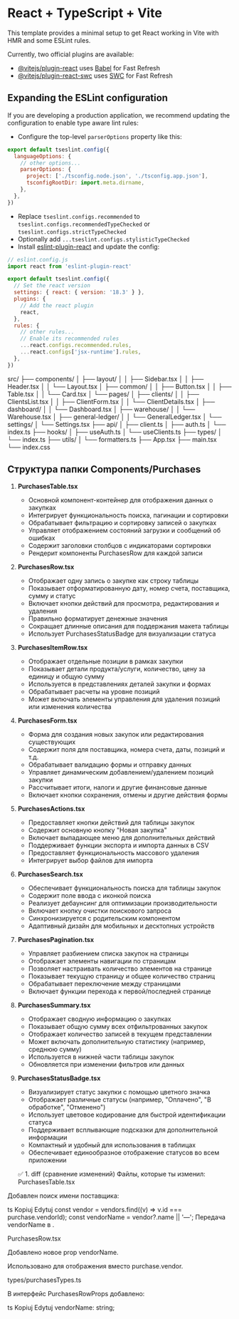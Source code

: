 # React + TypeScript + Vite

This template provides a minimal setup to get React working in Vite with HMR and some ESLint rules.

Currently, two official plugins are available:

- [@vitejs/plugin-react](https://github.com/vitejs/vite-plugin-react/blob/main/packages/plugin-react/README.md) uses [Babel](https://babeljs.io/) for Fast Refresh
- [@vitejs/plugin-react-swc](https://github.com/vitejs/vite-plugin-react-swc) uses [SWC](https://swc.rs/) for Fast Refresh

## Expanding the ESLint configuration

If you are developing a production application, we recommend updating the configuration to enable type aware lint rules:

- Configure the top-level `parserOptions` property like this:

```js
export default tseslint.config({
  languageOptions: {
    // other options...
    parserOptions: {
      project: ['./tsconfig.node.json', './tsconfig.app.json'],
      tsconfigRootDir: import.meta.dirname,
    },
  },
})
```

- Replace `tseslint.configs.recommended` to `tseslint.configs.recommendedTypeChecked` or `tseslint.configs.strictTypeChecked`
- Optionally add `...tseslint.configs.stylisticTypeChecked`
- Install [eslint-plugin-react](https://github.com/jsx-eslint/eslint-plugin-react) and update the config:

```js
// eslint.config.js
import react from 'eslint-plugin-react'

export default tseslint.config({
  // Set the react version
  settings: { react: { version: '18.3' } },
  plugins: {
    // Add the react plugin
    react,
  },
  rules: {
    // other rules...
    // Enable its recommended rules
    ...react.configs.recommended.rules,
    ...react.configs['jsx-runtime'].rules,
  },
})
```
src/
├── components/
│   ├── layout/
│   │   ├── Sidebar.tsx
│   │   ├── Header.tsx
│   │   └── Layout.tsx
│   ├── common/
│   │   ├── Button.tsx
│   │   ├── Table.tsx
│   │   └── Card.tsx
│   └── pages/
│       ├── clients/
│       │   ├── ClientsList.tsx
│       │   ├── ClientForm.tsx
│       │   └── ClientDetails.tsx
│       ├── dashboard/
│       │   └── Dashboard.tsx
│       ├── warehouse/
│       │   └── Warehouse.tsx
│       ├── general-ledger/
│       │   └── GeneralLedger.tsx
│       └── settings/
│           └── Settings.tsx
├── api/
│   ├── client.ts
│   ├── auth.ts
│   └── index.ts
├── hooks/
│   ├── useAuth.ts
│   └── useClients.ts
├── types/
│   └── index.ts
├── utils/
│   └── formatters.ts
├── App.tsx
├── main.tsx
└── index.css

## Структура папки Components/Purchases

1. **PurchasesTable.tsx**
   - Основной компонент-контейнер для отображения данных о закупках
   - Интегрирует функциональность поиска, пагинации и сортировки
   - Обрабатывает фильтрацию и сортировку записей о закупках
   - Управляет отображением состояний загрузки и сообщений об ошибках
   - Содержит заголовки столбцов с индикаторами сортировки
   - Рендерит компоненты PurchasesRow для каждой записи

2. **PurchasesRow.tsx**
   - Отображает одну запись о закупке как строку таблицы
   - Показывает отформатированную дату, номер счета, поставщика, сумму и статус
   - Включает кнопки действий для просмотра, редактирования и удаления
   - Правильно форматирует денежные значения
   - Сокращает длинные описания для поддержания макета таблицы
   - Использует PurchasesStatusBadge для визуализации статуса

3. **PurchasesItemRow.tsx**
   - Отображает отдельные позиции в рамках закупки
   - Показывает детали продукта/услуги, количество, цену за единицу и общую сумму
   - Используется в представлениях деталей закупки и формах
   - Обрабатывает расчеты на уровне позиций
   - Может включать элементы управления для удаления позиций или изменения количества

4. **PurchasesForm.tsx**
   - Форма для создания новых закупок или редактирования существующих
   - Содержит поля для поставщика, номера счета, даты, позиций и т.д.
   - Обрабатывает валидацию формы и отправку данных
   - Управляет динамическим добавлением/удалением позиций закупки
   - Рассчитывает итоги, налоги и другие финансовые данные
   - Включает кнопки сохранения, отмены и другие действия формы

5. **PurchasesActions.tsx**
   - Предоставляет кнопки действий для таблицы закупок
   - Содержит основную кнопку "Новая закупка"
   - Включает выпадающее меню для дополнительных действий
   - Поддерживает функции экспорта и импорта данных в CSV
   - Предоставляет функциональность массового удаления
   - Интегрирует выбор файлов для импорта

6. **PurchasesSearch.tsx**
   - Обеспечивает функциональность поиска для таблицы закупок
   - Содержит поле ввода с иконкой поиска
   - Реализует дебаунсинг для оптимизации производительности
   - Включает кнопку очистки поискового запроса
   - Синхронизируется с родительским компонентом
   - Адаптивный дизайн для мобильных и десктопных устройств

7. **PurchasesPagination.tsx**
   - Управляет разбиением списка закупок на страницы
   - Отображает элементы навигации по страницам
   - Позволяет настраивать количество элементов на странице
   - Показывает текущую страницу и общее количество страниц
   - Обрабатывает переключение между страницами
   - Включает функции перехода к первой/последней странице

8. **PurchasesSummary.tsx**
   - Отображает сводную информацию о закупках
   - Показывает общую сумму всех отфильтрованных закупок
   - Отображает количество записей в текущем представлении
   - Может включать дополнительную статистику (например, среднюю сумму)
   - Используется в нижней части таблицы закупок
   - Обновляется при изменении фильтров или данных

9. **PurchasesStatusBadge.tsx**
   - Визуализирует статус закупки с помощью цветного значка
   - Отображает различные статусы (например, "Оплачено", "В обработке", "Отменено")
   - Использует цветовое кодирование для быстрой идентификации статуса
   - Поддерживает всплывающие подсказки для дополнительной информации
   - Компактный и удобный для использования в таблицах
   - Обеспечивает единообразное отображение статусов во всем приложении

   ✅ 1. diff (сравнение изменений)
Файлы, которые ты изменил:
PurchasesTable.tsx

Добавлен поиск имени поставщика:

ts
Kopiuj
Edytuj
const vendor = vendors.find((v) => v.id === purchase.vendorId);
const vendorName = vendor?.name || '—';
Передача vendorName в <PurchasesRow />.

PurchasesRow.tsx

Добавлено новое prop vendorName.

Использовано для отображения вместо purchase.vendor.

types/purchasesTypes.ts

В интерфейс PurchasesRowProps добавлено:

ts
Kopiuj
Edytuj
vendorName: string;
